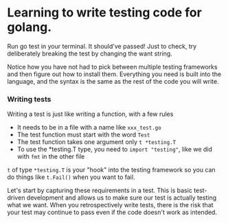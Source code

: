 # Learning to write testing code for golang. 

Run go test in your terminal. It should've passed! Just to check, try deliberately breaking the test by changing the want string.

Notice how you have not had to pick between multiple testing frameworks and then figure out how to install them. Everything you need is built into the language, and the syntax is the same as the rest of the code you will write.

### Writing tests
Writing a test is just like writing a function, with a few rules

- It needs to be in a file with a name like ```xxx_test.go```
- The test function must start with the word ```Test```
- The test function takes one argument only ```t *testing.T```
- To use the *testing.T type, you need to ```import "testing"```, like we did with ```fmt``` in the other file

```t``` of type ```*testing.T``` is your "hook" into the testing framework so you can do things like ```t.Fail()``` when you want to fail.


Let's start by capturing these requirements in a test. This is basic test-driven development and allows us to make sure our test is actually testing what we want. When you retrospectively write tests, there is the risk that your test may continue to pass even if the code doesn't work as intended.
